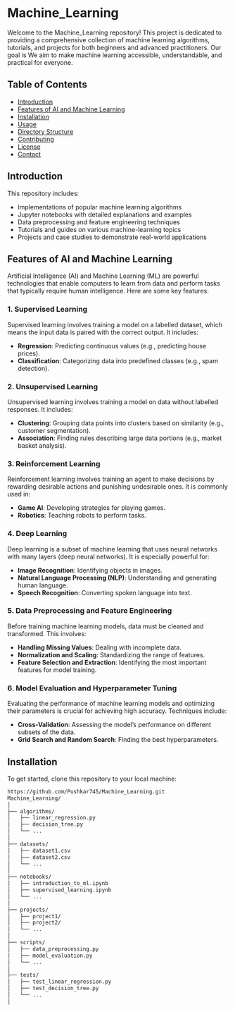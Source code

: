 # Machine_Learning

Welcome to the Machine_Learning repository! This project is dedicated to providing a comprehensive collection of machine learning algorithms, tutorials, and projects for both beginners and advanced practitioners. Our goal is We aim to make machine learning accessible, understandable, and practical for everyone.

## Table of Contents
- [Introduction](#introduction)
- [Features of AI and Machine Learning](#features-of-ai-and-machine-learning)
- [Installation](#installation)
- [Usage](#usage)
- [Directory Structure](#directory-structure)
- [Contributing](#contributing)
- [License](#license)
- [Contact](#contact)

## Introduction
This repository includes:
- Implementations of popular machine learning algorithms
- Jupyter notebooks with detailed explanations and examples
- Data preprocessing and feature engineering techniques
- Tutorials and guides on various machine-learning topics
- Projects and case studies to demonstrate real-world applications

## Features of AI and Machine Learning
Artificial Intelligence (AI) and Machine Learning (ML) are powerful technologies that enable computers to learn from data and perform tasks that typically require human intelligence. Here are some key features:

### 1. **Supervised Learning**
Supervised learning involves training a model on a labelled dataset, which means the input data is paired with the correct output. It includes:
- **Regression**: Predicting continuous values (e.g., predicting house prices).
- **Classification**: Categorizing data into predefined classes (e.g., spam detection).

### 2. **Unsupervised Learning**
Unsupervised learning involves training a model on data without labelled responses. It includes:
- **Clustering**: Grouping data points into clusters based on similarity (e.g., customer segmentation).
- **Association**: Finding rules describing large data portions (e.g., market basket analysis).

### 3. **Reinforcement Learning**
Reinforcement learning involves training an agent to make decisions by rewarding desirable actions and punishing undesirable ones. It is commonly used in:
- **Game AI**: Developing strategies for playing games.
- **Robotics**: Teaching robots to perform tasks.

### 4. **Deep Learning**
Deep learning is a subset of machine learning that uses neural networks with many layers (deep neural networks). It is especially powerful for:
- **Image Recognition**: Identifying objects in images.
- **Natural Language Processing (NLP)**: Understanding and generating human language.
- **Speech Recognition**: Converting spoken language into text.

### 5. **Data Preprocessing and Feature Engineering**
Before training machine learning models, data must be cleaned and transformed. This involves:
- **Handling Missing Values**: Dealing with incomplete data.
- **Normalization and Scaling**: Standardizing the range of features.
- **Feature Selection and Extraction**: Identifying the most important features for model training.

### 6. **Model Evaluation and Hyperparameter Tuning**
Evaluating the performance of machine learning models and optimizing their parameters is crucial for achieving high accuracy. Techniques include:
- **Cross-Validation**: Assessing the model’s performance on different subsets of the data.
- **Grid Search and Random Search**: Finding the best hyperparameters.

## Installation
To get started, clone this repository to your local machine:
```bash
https://github.com/Pushkar745/Machine_Learning.git
Machine_Learning/
│
├── algorithms/
│   ├── linear_regression.py
│   ├── decision_tree.py
│   └── ...
│
├── datasets/
│   ├── dataset1.csv
│   ├── dataset2.csv
│   └── ...
│
├── notebooks/
│   ├── introduction_to_ml.ipynb
│   ├── supervised_learning.ipynb
│   └── ...
│
├── projects/
│   ├── project1/
│   ├── project2/
│   └── ...
│
├── scripts/
│   ├── data_preprocessing.py
│   ├── model_evaluation.py
│   └── ...
│
├── tests/
│   ├── test_linear_regression.py
│   ├── test_decision_tree.py
│   └── ...
│


